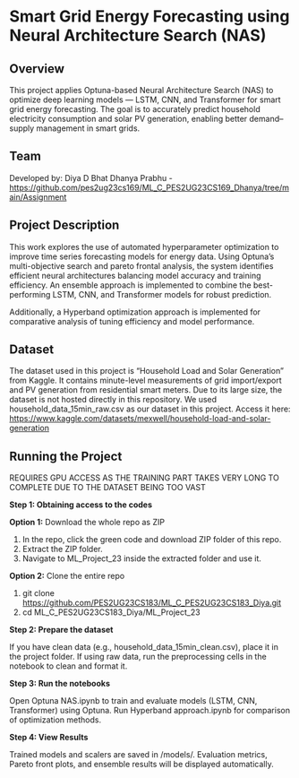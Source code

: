# **Smart Grid Energy Forecasting using Neural Architecture Search (NAS)**

## **Overview**

This project applies Optuna-based Neural Architecture Search (NAS) to optimize deep learning models — LSTM, CNN, and Transformer for smart grid energy forecasting.
The goal is to accurately predict household electricity consumption and solar PV generation, enabling better demand–supply management in smart grids.

## **Team**

Developed by: 
Diya D Bhat
Dhanya Prabhu - https://github.com/pes2ug23cs169/ML_C_PES2UG23CS169_Dhanya/tree/main/Assignment

## **Project Description**

This work explores the use of automated hyperparameter optimization to improve time series forecasting models for energy data.
Using Optuna’s multi-objective search and pareto frontal analysis, the system identifies efficient neural architectures balancing model accuracy and training efficiency. An ensemble approach is implemented to combine the best-performing LSTM, CNN, and Transformer models for robust prediction.

Additionally, a Hyperband optimization approach is implemented for comparative analysis of tuning efficiency and model performance.

## **Dataset**

The dataset used in this project is “Household Load and Solar Generation” from Kaggle.
It contains minute-level measurements of grid import/export and PV generation from residential smart meters.
Due to its large size, the dataset is not hosted directly in this repository. We used household_data_15min_raw.csv as our dataset in this project.
Access it here:
https://www.kaggle.com/datasets/mexwell/household-load-and-solar-generation

## **Running the Project**

REQUIRES GPU ACCESS AS THE TRAINING PART TAKES VERY LONG TO COMPLETE DUE TO THE DATASET BEING TOO VAST 

**Step 1: Obtaining access to the codes**

**Option 1:** Download the whole repo as ZIP

1. In the repo, click the green code and download ZIP folder of this repo.
2. Extract the ZIP folder.
3. Navigate to ML_Project_23 inside the extracted folder and use it.

**Option 2:** Clone the entire repo
1. git clone https://github.com/PES2UG23CS183/ML_C_PES2UG23CS183_Diya.git
2. cd ML_C_PES2UG23CS183_Diya/ML_Project_23

**Step 2: Prepare the dataset**

If you have clean data (e.g., household_data_15min_clean.csv), place it in the project folder.
If using raw data, run the preprocessing cells in the notebook to clean and format it.

**Step 3: Run the notebooks**

Open Optuna NAS.ipynb to train and evaluate models (LSTM, CNN, Transformer) using Optuna.
Run Hyperband approach.ipynb for comparison of optimization methods.

**Step 4: View Results**

Trained models and scalers are saved in /models/.
Evaluation metrics, Pareto front plots, and ensemble results will be displayed automatically.
